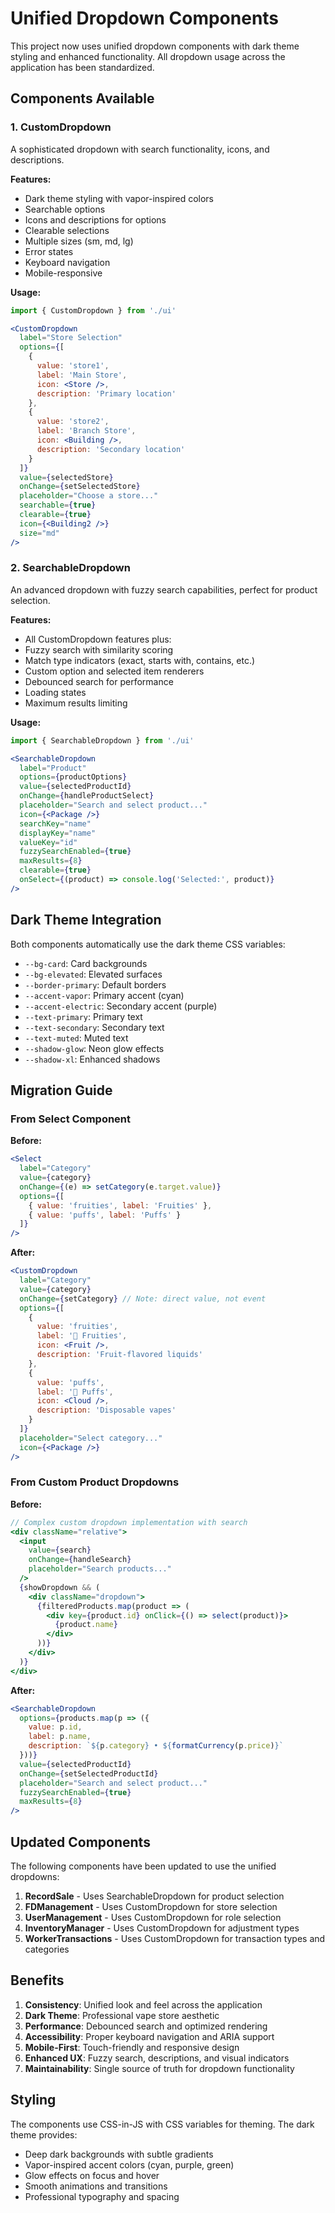 # Unified Dropdown Components

This project now uses unified dropdown components with dark theme styling and enhanced functionality. All dropdown usage across the application has been standardized.

## Components Available

### 1. CustomDropdown
A sophisticated dropdown with search functionality, icons, and descriptions.

**Features:**
- Dark theme styling with vapor-inspired colors
- Searchable options
- Icons and descriptions for options
- Clearable selections
- Multiple sizes (sm, md, lg)
- Error states
- Keyboard navigation
- Mobile-responsive

**Usage:**
```jsx
import { CustomDropdown } from './ui'

<CustomDropdown
  label="Store Selection"
  options={[
    { 
      value: 'store1', 
      label: 'Main Store', 
      icon: <Store />, 
      description: 'Primary location' 
    },
    { 
      value: 'store2', 
      label: 'Branch Store', 
      icon: <Building />, 
      description: 'Secondary location' 
    }
  ]}
  value={selectedStore}
  onChange={setSelectedStore}
  placeholder="Choose a store..."
  searchable={true}
  clearable={true}
  icon={<Building2 />}
  size="md"
/>
```

### 2. SearchableDropdown
An advanced dropdown with fuzzy search capabilities, perfect for product selection.

**Features:**
- All CustomDropdown features plus:
- Fuzzy search with similarity scoring
- Match type indicators (exact, starts with, contains, etc.)
- Custom option and selected item renderers
- Debounced search for performance
- Loading states
- Maximum results limiting

**Usage:**
```jsx
import { SearchableDropdown } from './ui'

<SearchableDropdown
  label="Product"
  options={productOptions}
  value={selectedProductId}
  onChange={handleProductSelect}
  placeholder="Search and select product..."
  icon={<Package />}
  searchKey="name"
  displayKey="name"
  valueKey="id"
  fuzzySearchEnabled={true}
  maxResults={8}
  clearable={true}
  onSelect={(product) => console.log('Selected:', product)}
/>
```

## Dark Theme Integration

Both components automatically use the dark theme CSS variables:

- `--bg-card`: Card backgrounds
- `--bg-elevated`: Elevated surfaces
- `--border-primary`: Default borders
- `--accent-vapor`: Primary accent (cyan)
- `--accent-electric`: Secondary accent (purple)
- `--text-primary`: Primary text
- `--text-secondary`: Secondary text
- `--text-muted`: Muted text
- `--shadow-glow`: Neon glow effects
- `--shadow-xl`: Enhanced shadows

## Migration Guide

### From Select Component

**Before:**
```jsx
<Select
  label="Category"
  value={category}
  onChange={(e) => setCategory(e.target.value)}
  options={[
    { value: 'fruities', label: 'Fruities' },
    { value: 'puffs', label: 'Puffs' }
  ]}
/>
```

**After:**
```jsx
<CustomDropdown
  label="Category"
  value={category}
  onChange={setCategory} // Note: direct value, not event
  options={[
    { 
      value: 'fruities', 
      label: '🍓 Fruities',
      icon: <Fruit />,
      description: 'Fruit-flavored liquids'
    },
    { 
      value: 'puffs', 
      label: '💨 Puffs',
      icon: <Cloud />,
      description: 'Disposable vapes'
    }
  ]}
  placeholder="Select category..."
  icon={<Package />}
/>
```

### From Custom Product Dropdowns

**Before:**
```jsx
// Complex custom dropdown implementation with search
<div className="relative">
  <input
    value={search}
    onChange={handleSearch}
    placeholder="Search products..."
  />
  {showDropdown && (
    <div className="dropdown">
      {filteredProducts.map(product => (
        <div key={product.id} onClick={() => select(product)}>
          {product.name}
        </div>
      ))}
    </div>
  )}
</div>
```

**After:**
```jsx
<SearchableDropdown
  options={products.map(p => ({
    value: p.id,
    label: p.name,
    description: `${p.category} • ${formatCurrency(p.price)}`
  }))}
  value={selectedProductId}
  onChange={setSelectedProductId}
  placeholder="Search and select product..."
  fuzzySearchEnabled={true}
  maxResults={8}
/>
```

## Updated Components

The following components have been updated to use the unified dropdowns:

1. **RecordSale** - Uses SearchableDropdown for product selection
2. **FDManagement** - Uses CustomDropdown for store selection
3. **UserManagement** - Uses CustomDropdown for role selection
4. **InventoryManager** - Uses CustomDropdown for adjustment types
5. **WorkerTransactions** - Uses CustomDropdown for transaction types and categories

## Benefits

1. **Consistency**: Unified look and feel across the application
2. **Dark Theme**: Professional vape store aesthetic
3. **Performance**: Debounced search and optimized rendering
4. **Accessibility**: Proper keyboard navigation and ARIA support
5. **Mobile-First**: Touch-friendly and responsive design
6. **Enhanced UX**: Fuzzy search, descriptions, and visual indicators
7. **Maintainability**: Single source of truth for dropdown functionality

## Styling

The components use CSS-in-JS with CSS variables for theming. The dark theme provides:

- Deep dark backgrounds with subtle gradients
- Vapor-inspired accent colors (cyan, purple, green)
- Glow effects on focus and hover
- Smooth animations and transitions
- Professional typography and spacing
